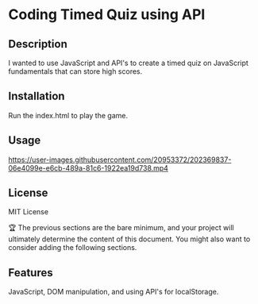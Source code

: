 # Coding Timed Quiz using API

## Description

I wanted to use JavaScript and API's to create a timed quiz on JavaScript fundamentals that can store high scores.


## Installation

Run the index.html to play the game.

## Usage


 

https://user-images.githubusercontent.com/20953372/202369837-06e4099e-e6cb-489a-81c6-1922ea19d738.mp4




## License

MIT License


🏆 The previous sections are the bare minimum, and your project will ultimately determine the content of this document. You might also want to consider adding the following sections.



## Features

JavaScript, DOM manipulation, and using API's for localStorage.



